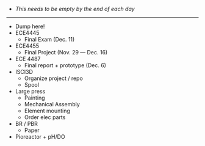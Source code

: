 - *This needs to be empty by the end of each day*
- ---
- Dump here!
- ECE4445
	- Final Exam (Dec. 11)
- ECE4455
	- Final Project (Nov. 29 — Dec. 16)
- ECE 4487
	- Final report + prototype (Dec. 6)
- ISCI3D
	- Organize project / repo
	- Spool
- Large press
	- Painting
	- Mechanical Assembly
	- Element mounting
	- Order elec parts
- BR / PBR
	- Paper
- Pioreactor + pH/DO